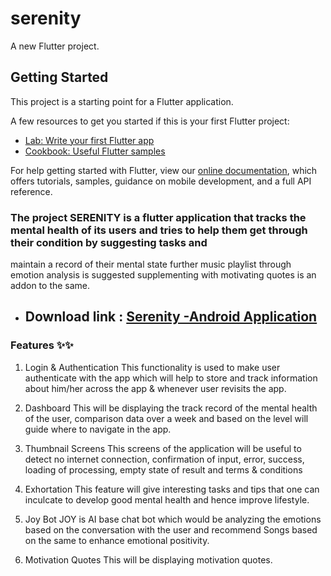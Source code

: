 # serenity

A new Flutter project.

## Getting Started

This project is a starting point for a Flutter application.

A few resources to get you started if this is your first Flutter project:

- [Lab: Write your first Flutter app](https://flutter.dev/docs/get-started/codelab)
- [Cookbook: Useful Flutter samples](https://flutter.dev/docs/cookbook)

For help getting started with Flutter, view our
[online documentation](https://flutter.dev/docs), which offers tutorials,
samples, guidance on mobile development, and a full API reference.


### The project SERENITY is a flutter application that tracks the mental health of its users and tries to help them get through their condition by suggesting tasks and 
maintain a record of their mental state further music playlist through emotion analysis is suggested supplementing with motivating quotes is an addon to the same.

- ## Download link : [Serenity -Android Application](https://drive.google.com/file/d/13_kc6E0Gul_ZxOdjxJLMeeGGGlBeESEg/view?usp=sharing)

### Features ✨✨

1. Login & Authentication
This functionality is used to make user authenticate with the 
app which will help to store and track information about 
him/her across the app & whenever user revisits the app.

2. Dashboard 
This will be displaying the track record of the mental health 
of the user, comparison data over a week and based on the 
level will guide where to navigate in the app.

3. Thumbnail Screens 
This screens of the application will be useful to detect no 
internet connection, confirmation of input, error, success, 
loading of processing, empty state of result and terms & 
conditions

4. Exhortation 
This feature will give interesting tasks and tips that 
one can inculcate to develop good mental health and 
hence improve lifestyle.

5. Joy Bot 
JOY is AI base chat bot which would be analyzing
the emotions based on the conversation with
the user and recommend Songs based on the 
same to enhance emotional positivity.

6. Motivation Quotes
This will be displaying motivation quotes.

